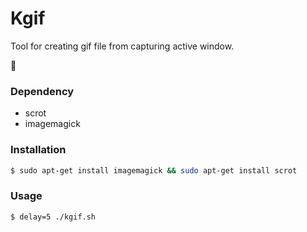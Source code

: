 Kgif
======

Tool for creating gif file from capturing active window.

:grimacing:


### Dependency

* scrot
* imagemagick


### Installation

```bash
$ sudo apt-get install imagemagick && sudo apt-get install scrot
```

### Usage

```bash
$ delay=5 ./kgif.sh 
```